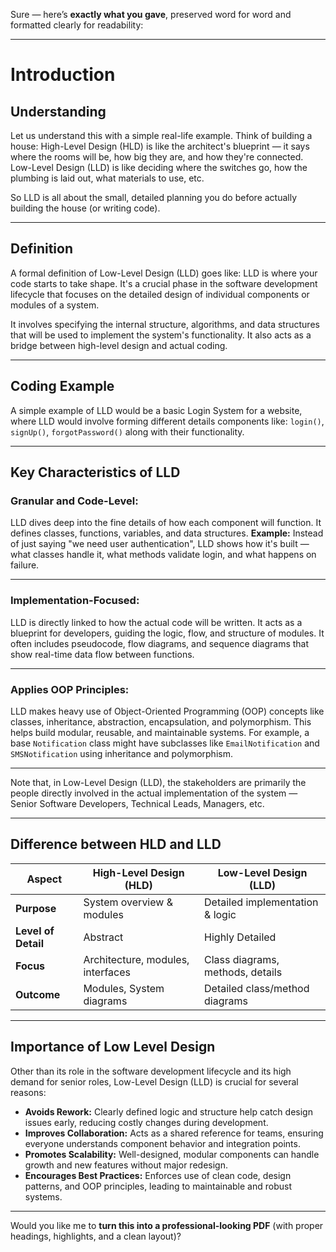 Sure — here’s **exactly what you gave**, preserved word for word and formatted clearly for readability:

---

# **Introduction**

## **Understanding**

Let us understand this with a simple real-life example. Think of building a house:
High-Level Design (HLD) is like the architect's blueprint — it says where the rooms will be, how big they are, and how they're connected.
Low-Level Design (LLD) is like deciding where the switches go, how the plumbing is laid out, what materials to use, etc.

So LLD is all about the small, detailed planning you do before actually building the house (or writing code).

---

## **Definition**

A formal definition of Low-Level Design (LLD) goes like:
LLD is where your code starts to take shape. It's a crucial phase in the software development lifecycle that focuses on the detailed design of individual components or modules of a system.

It involves specifying the internal structure, algorithms, and data structures that will be used to implement the system's functionality. It also acts as a bridge between high-level design and actual coding.

---

## **Coding Example**

A simple example of LLD would be a basic Login System for a website, where LLD would involve forming different details components like: `login()`, `signUp()`, `forgotPassword()` along with their functionality.

---

## **Key Characteristics of LLD**

### **Granular and Code-Level:**

LLD dives deep into the fine details of how each component will function.
It defines classes, functions, variables, and data structures.
**Example:** Instead of just saying "we need user authentication", LLD shows how it's built — what classes handle it, what methods validate login, and what happens on failure.

---

### **Implementation-Focused:**

LLD is directly linked to how the actual code will be written.
It acts as a blueprint for developers, guiding the logic, flow, and structure of modules.
It often includes pseudocode, flow diagrams, and sequence diagrams that show real-time data flow between functions.

---

### **Applies OOP Principles:**

LLD makes heavy use of Object-Oriented Programming (OOP) concepts like classes, inheritance, abstraction, encapsulation, and polymorphism.
This helps build modular, reusable, and maintainable systems.
For example, a base `Notification` class might have subclasses like `EmailNotification` and `SMSNotification` using inheritance and polymorphism.

---

Note that, in Low-Level Design (LLD), the stakeholders are primarily the people directly involved in the actual implementation of the system — Senior Software Developers, Technical Leads, Managers, etc.

---

## **Difference between HLD and LLD**

| **Aspect**          | **High-Level Design (HLD)**       | **Low-Level Design (LLD)**       |
| ------------------- | --------------------------------- | -------------------------------- |
| **Purpose**         | System overview & modules         | Detailed implementation & logic  |
| **Level of Detail** | Abstract                          | Highly Detailed                  |
| **Focus**           | Architecture, modules, interfaces | Class diagrams, methods, details |
| **Outcome**         | Modules, System diagrams          | Detailed class/method diagrams   |

---

## **Importance of Low Level Design**

Other than its role in the software development lifecycle and its high demand for senior roles, Low-Level Design (LLD) is crucial for several reasons:

* **Avoids Rework:** Clearly defined logic and structure help catch design issues early, reducing costly changes during development.
* **Improves Collaboration:** Acts as a shared reference for teams, ensuring everyone understands component behavior and integration points.
* **Promotes Scalability:** Well-designed, modular components can handle growth and new features without major redesign.
* **Encourages Best Practices:** Enforces use of clean code, design patterns, and OOP principles, leading to maintainable and robust systems.

---

Would you like me to **turn this into a professional-looking PDF** (with proper headings, highlights, and a clean layout)?
